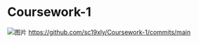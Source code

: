 # Coursework-1
![图片](https://user-images.githubusercontent.com/80677732/112927141-1969c600-9147-11eb-9952-d7315dfbd1b9.png)
https://github.com/sc19xly/Coursework-1/commits/main
